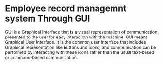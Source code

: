 # Employee record managemnt system Through GUI
GUI is a Graphical Interface that is a visual representation of communication presented to the user for easy interaction with the machine. GUI means Graphical User Interface. It is the common user Interface that includes Graphical representation like buttons and icons, and communication can be performed by interacting with these icons rather than the usual text-based or command-based communication.
